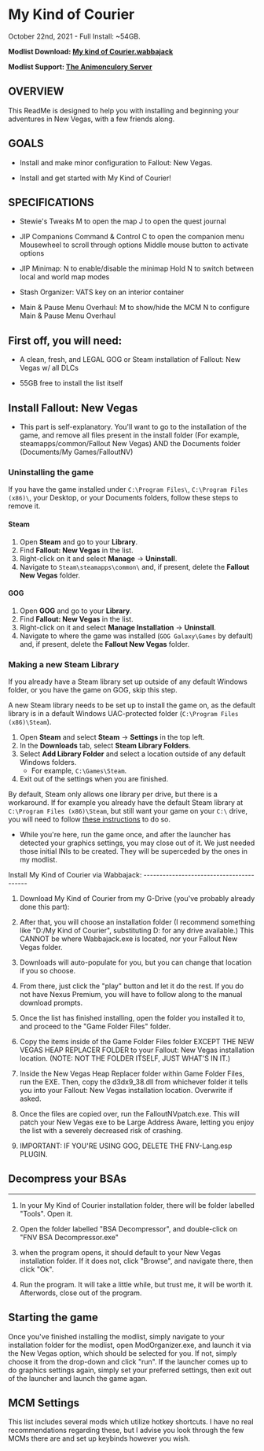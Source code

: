 # My Kind of Courier

October 22nd, 2021 - Full Install: ~54GB.

**Modlist Download: [My kind of Courier.wabbajack](https://drive.google.com/drive/folders/1lYxE8Zg5wcI5Cn6mYuMdVyhRlWGnH8iU)**

**Modlist Support: [The Animonculory Server](https://discord.gg/DffHKcszfg)**


## OVERVIEW

This ReadMe is designed to help you with installing and beginning your adventures in New Vegas, with a few friends along.

## GOALS

-  Install and make minor configuration to Fallout: New Vegas.

-  Install and get started with My Kind of Courier!

## SPECIFICATIONS

- Stewie's Tweaks
M to open the map
J to open the quest journal

- JIP Companions Command & Control
C to open the companion menu
Mousewheel to scroll through options
Middle mouse button to activate options

- JIP Minimap:
N to enable/disable the minimap
Hold N to switch between local and world map modes

- Stash Organizer:
VATS key on an interior container

- Main & Pause Menu Overhaul:
M to show/hide the MCM
N to configure Main & Pause Menu Overhaul

## First off, you will need:

-   A clean, fresh, and LEGAL GOG or Steam installation of Fallout: New Vegas w/ all DLCs

-   55GB free to install the list itself

## Install Fallout: New Vegas

- This part is self-explanatory. You'll want to go to the installation of the game, and remove all files present in the install folder (For example, steamapps/common/Fallout New Vegas) AND the Documents folder (Documents/My Games/FalloutNV)

### Uninstalling the game

If you have the game installed under `C:\Program Files\`, `C:\Program Files (x86)\`, your Desktop, or your Documents folders, follow these steps to remove it.

#### Steam

1. Open **Steam** and go to your **Library**.
2. Find **Fallout: New Vegas** in the list.
3. Right-click on it and select **Manage** -> **Uninstall**.
4. Navigate to `Steam\steamapps\common\` and, if present, delete the **Fallout New Vegas** folder.

#### GOG

1. Open **GOG** and go to your **Library**.
2. Find **Fallout: New Vegas** in the list.
3. Right-click on it and select **Manage Installation** -> **Uninstall**.
4. Navigate to where the game was installed (`GOG Galaxy\Games` by default) and, if present, delete the **Fallout New Vegas** folder.

### Making a new Steam Library

If you already have a Steam library set up outside of any default Windows folder, or you have the game on GOG, skip this step.

A new Steam library needs to be set up to install the game on, as the default library is in a default Windows UAC-protected folder (`C:\Program Files (x86)\Steam`).

1. Open **Steam** and select **Steam** -> **Settings** in the top left.
2. In the **Downloads** tab, select **Steam Library Folders**.
3. Select **Add Library Folder** and select a location outside of any default Windows folders.
   * For example, `C:\Games\Steam`.
4. Exit out of the settings when you are finished.

By default, Steam only allows one library per drive, but there is a workaround. If for example you already have the default Steam library at `C:\Program Files (x86)\Steam`, but still want your game on your `C:\` drive, you will need to follow [these instructions](https://github.com/LostDragonist/steam-library-setup-tool/wiki/Usage-Guide) to do so.

- While you're here, run the game once, and after the launcher has detected your graphics settings, you may close out of it. We just needed those initial INIs to be created. They will be superceded by the ones in my modlist.

Install My Kind of Courier via Wabbajack: 
----------------------------------------- 

1.  Download My Kind of Courier from my G-Drive (you've probably already done this part): 

2.  After that, you will choose an installation folder (I recommend something like "D:/My Kind of Courier", substituting D: for any drive available.) This CANNOT be where Wabbajack.exe is located, nor your Fallout New Vegas folder.

3.  Downloads will auto-populate for you, but you can change that location if you so choose. 

4.  From there, just click the "play" button and let it do the rest. If you do not have Nexus Premium, you will have to follow along to the manual download prompts.

5. Once the list has finished installing, open the folder you installed it to, and proceed to the "Game Folder Files" folder. 

6. Copy the items inside of the Game Folder Files folder EXCEPT THE NEW VEGAS HEAP REPLACER FOLDER to your Fallout: New Vegas installation location. (NOTE: NOT THE FOLDER ITSELF, JUST WHAT'S IN IT.)

7. Inside the New Vegas Heap Replacer folder within Game Folder Files, run the EXE. Then, copy the d3dx9_38.dll from whichever folder it tells you into your Fallout: New Vegas installation location. Overwrite if asked.

8. Once the files are copied over, run the FalloutNVpatch.exe. This will patch your New Vegas exe to be Large Address Aware, letting you enjoy the list with a severely decreased risk of crashing.

9. IMPORTANT: IF YOU'RE USING GOG, DELETE THE FNV-Lang.esp PLUGIN. 

## Decompress your BSAs
-------------------------

1. In your My Kind of Courier installation folder, there will be folder labelled "Tools". Open it.

2. Open the folder labelled "BSA Decompressor", and double-click on "FNV BSA Decompressor.exe"

3. when the program opens, it should default to your New Vegas installation folder. If it does not, click "Browse", and navigate there, then click "Ok".

4. Run the program. It will take a little while, but trust me, it will be worth it. Afterwords, close out of the program.

## Starting the game

Once you've finished installing the modlist, simply navigate to your installation folder for the modlist, open ModOrganizer.exe, and launch it via the New Vegas option, which should be selected for you. If not, simply choose it from the drop-down and click "run". If the launcher comes up to do graphics settings again, simply set your preferred settings, then exit out of the launcher and launch the game agan.

## MCM Settings

This list includes several mods which utilize hotkey shortcuts. I have no real recommendations regarding these, but I advise you look through the few MCMs there are and set up keybinds however you wish.
